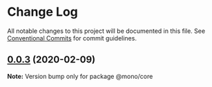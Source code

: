 # Change Log

All notable changes to this project will be documented in this file.
See [Conventional Commits](https://conventionalcommits.org) for commit guidelines.

## [0.0.3](https://github.com/mikhailbalin/test-monorepo/compare/v0.0.2...v0.0.3) (2020-02-09)

**Note:** Version bump only for package @mono/core
